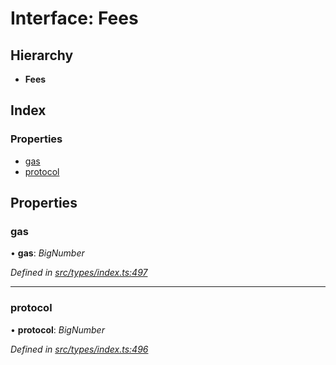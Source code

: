 # Interface: Fees

## Hierarchy

* **Fees**

## Index

### Properties

* [gas](fees.md#gas)
* [protocol](fees.md#protocol)

## Properties

###  gas

• **gas**: *BigNumber*

*Defined in [src/types/index.ts:497](https://github.com/PolymathNetwork/polymesh-sdk/blob/1221e467/src/types/index.ts#L497)*

___

###  protocol

• **protocol**: *BigNumber*

*Defined in [src/types/index.ts:496](https://github.com/PolymathNetwork/polymesh-sdk/blob/1221e467/src/types/index.ts#L496)*
